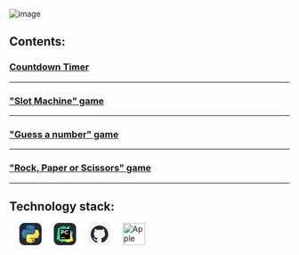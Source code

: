 ![image](https://github.com/user-attachments/assets/f5206b42-7db9-45a2-bfc3-0de37a7c28d6)


## Contents:

### [Countdown Timer](https://github.com/Milenski1987/Python-mini-Projects/tree/main/countdown_timer)
---
### ["Slot Machine" game](https://github.com/Milenski1987/Python-mini-Projects/tree/main/slot_machine)
---
### ["Guess a number" game](https://github.com/Milenski1987/Python-mini-Projects/tree/main/guess_a_number_game)
---
### ["Rock, Paper or Scissors" game](https://github.com/Milenski1987/Python-mini-Projects/tree/main/rock_paper_scissors_game)



---
## Technology stack:
<p align="left">
  &emsp;
    <a href="#"><img alt="Python" src="https://github.com/tandpfun/skill-icons/blob/main/icons/Python-Dark.svg" width="40" height ="40"></a>
  &emsp;
    <a href="#"><img src="https://github.com/tandpfun/skill-icons/blob/main/icons/PyCharm-Dark.svg" width="40" height="40" /></a>
  &emsp;
    <a href="#"><img alt="GitHub" src="https://github.com/tandpfun/skill-icons/blob/main/icons/Github-Light.svg" title="GitHub" **alt="GitHub" width="40" height="40" ></a>
  &emsp;
    <a href="#"><img src="https://github.com/tandpfun/skill-icons/blob/main/icons/Apple-Light.svg" title="Apple" **alt="Apple" width="40" height="40" /></a>
</p>
